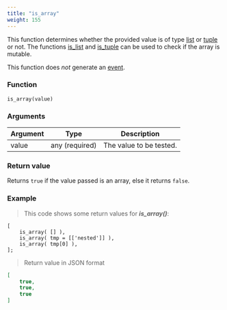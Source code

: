 ```yaml
---
title: "is_array"
weight: 155
---
```


This function determines whether the provided value is of type [list](../../data-types/list) or [tuple](../../data-types/tuple) or not. The functions [is_list](../../collection-api/is_list) and
[is_tuple](../../collection-api/is_tuple) can be used to check if the array is mutable.

This function does *not* generate an [event](../../overview/events).

### Function

`is_array(value)`

### Arguments

Argument | Type | Description
-------- | ---- | -----------
value | any (required) | The value to be tested.

### Return value

Returns `true` if the value passed is an array, else it returns `false`.

### Example

> This code shows some return values for ***is_array()***:

```thingsdb,json_response
[
    is_array( [] ),
    is_array( tmp = [['nested']] ),
    is_array( tmp[0] ),
];
```

> Return value in JSON format

```json
[
    true,
    true,
    true
]
```
